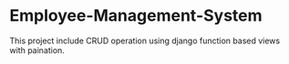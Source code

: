 # Employee-Management-System
This project include CRUD operation using django function based views with paination.
